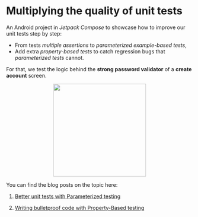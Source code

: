 # Multiplying the quality of unit tests
An Android project in *Jetpack Compose* to showcase how to improve our unit tests step by step:
- From tests *multiple assertions* to *parameterized example-based tests*,
- Add extra *property-based tests* to catch regression bugs that *parameterized tests* cannot.

For that, we test the logic behind the **strong password validator** of a **create account** screen.

<p align="center">
<img width="250" src="https://user-images.githubusercontent.com/6097181/169895372-f21adba4-5478-4bd4-8b9d-3676da049d4d.gif">
</p>

You can find the blog posts on the topic here:

1) [Better unit tests with Parameterized testing](https://sergiosastre.hashnode.dev/better-unit-tests-with-parameterized-testing)

2) [Writing bulletproof code with Property-Based testing](https://sergiosastre.hashnode.dev/writing-bulletproof-code-with-property-based-testing-pbt)
